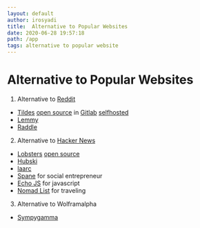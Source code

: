 ```yaml
---
layout: default
author: irosyadi
title:  Alternative to Popular Websites
date: 2020-06-28 19:57:18
path: /app
tags: alternative to popular website
---
```


# Alternative to Popular Websites

1. Alternative to [Reddit](https://www.reddit.com/)
- [Tildes](https://tildes.net/) [open source](https://blog.tildes.net/open-source) in [Gitlab](https://gitlab.com/tildes/tildes) [selfhosted](https://docs.tildes.net/instructions/development-setup)
- [Lemmy](https://dev.lemmy.ml/)
- [Raddle](https://raddle.me/)

2. Alternative to [Hacker News](https://news.ycombinator.com/)
- [Lobsters](https://lobste.rs/) [open source](https://github.com/lobsters/)
- [Hubski](https://hubski.com/)
- [laarc](https://www.laarc.io/)
- [Spane](https://www.spane.org/) for social entrepreneur
- [Echo JS](https://www.echojs.com/) for javascript
- [Nomad List](https://nomadlist.com/forum/) for traveling

3. Alternative to Wolframalpha
- [Sympygamma](https://www.sympygamma.com/)
